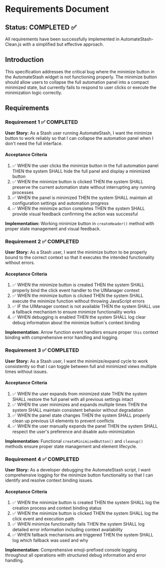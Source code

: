 # Requirements Document

## Status: COMPLETED ✅

All requirements have been successfully implemented in AutomateStash-Clean.js with a simplified but effective approach.

## Introduction

This specification addresses the critical bug where the minimize button in the AutomateStash widget is not functioning properly. The minimize button should allow users to collapse the full automation panel into a compact minimized state, but currently fails to respond to user clicks or execute the minimization logic correctly.

## Requirements

### Requirement 1 ✅ COMPLETED

**User Story:** As a Stash user running AutomateStash, I want the minimize button to work reliably so that I can collapse the automation panel when I don't need the full interface.

#### Acceptance Criteria

1. ✅ WHEN the user clicks the minimize button in the full automation panel THEN the system SHALL hide the full panel and display a minimized button
2. ✅ WHEN the minimize button is clicked THEN the system SHALL preserve the current automation state without interrupting any running processes
3. ✅ WHEN the panel is minimized THEN the system SHALL maintain all configuration settings and automation progress
4. ✅ WHEN the minimize action completes THEN the system SHALL provide visual feedback confirming the action was successful

**Implementation:** Working minimize button in `createHeader()` method with proper state management and visual feedback.

### Requirement 2 ✅ COMPLETED

**User Story:** As a Stash user, I want the minimize button to be properly bound to the correct context so that it executes the intended functionality without errors.

#### Acceptance Criteria

1. ✅ WHEN the minimize button is created THEN the system SHALL properly bind the click event handler to the UIManager context
2. ✅ WHEN the minimize button is clicked THEN the system SHALL execute the minimize function without throwing JavaScript errors
3. ✅ IF the UIManager context is not available THEN the system SHALL use a fallback mechanism to ensure minimize functionality works
4. ✅ WHEN debugging is enabled THEN the system SHALL log clear debug information about the minimize button's context binding

**Implementation:** Arrow function event handlers ensure proper `this` context binding with comprehensive error handling and logging.

### Requirement 3 ✅ COMPLETED

**User Story:** As a Stash user, I want the minimize/expand cycle to work consistently so that I can toggle between full and minimized views multiple times without issues.

#### Acceptance Criteria

1. ✅ WHEN the user expands from minimized state THEN the system SHALL restore the full panel with all previous settings intact
2. ✅ WHEN the user minimizes and expands multiple times THEN the system SHALL maintain consistent behavior without degradation
3. ✅ WHEN the panel state changes THEN the system SHALL properly clean up previous UI elements to prevent conflicts
4. ✅ WHEN the user manually expands the panel THEN the system SHALL respect the user's preference and disable auto-minimization

**Implementation:** Functional `createMinimizedButton()` and `cleanup()` methods ensure proper state management and element lifecycle.

### Requirement 4 ✅ COMPLETED

**User Story:** As a developer debugging the AutomateStash script, I want comprehensive logging for the minimize button functionality so that I can identify and resolve context binding issues.

#### Acceptance Criteria

1. ✅ WHEN the minimize button is created THEN the system SHALL log the creation process and context binding status
2. ✅ WHEN the minimize button is clicked THEN the system SHALL log the click event and execution path
3. ✅ WHEN minimize functionality fails THEN the system SHALL log detailed error information including context availability
4. ✅ WHEN fallback mechanisms are triggered THEN the system SHALL log which fallback was used and why

**Implementation:** Comprehensive emoji-prefixed console logging throughout all operations with structured debug information and error handling.
